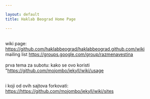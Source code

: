 ```yaml
---

layout: default
title: Haklab Beograd Home Page

---
```


<br/>
wiki page: <a href="https://github.com/haklabbeograd/haklabbeograd.github.com/wiki">https://github.com/haklabbeograd/haklabbeograd.github.com/wiki</a><br/>
mailing list <a href="https://groups.google.com/group/razmenavestina">https://groups.google.com/group/razmenavestina</a><br/>

<br/>
prva tema za subotu: kako se ovo koristi "<a href="https://github.com/mojombo/jekyll/wiki/usage">https://github.com/mojombo/jekyll/wiki/usage</a>

<br/>i koji od ovih sajtova forkovati: <a href="https://github.com/mojombo/jekyll/wiki/sites">https://https://github.com/mojombo/jekyll/wiki/sites</a>
